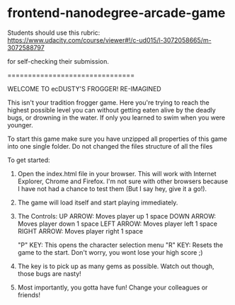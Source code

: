 frontend-nanodegree-arcade-game
===============================

Students should use this rubric: https://www.udacity.com/course/viewer#!/c-ud015/l-3072058665/m-3072588797

for self-checking their submission.

===============================

WELCOME TO ecDUSTY'S FROGGER!
            RE-IMAGINED
            
This isn't your tradition frogger game. Here you're trying to reach the highest possible level you can without getting eaten alive by the deadly bugs, or drowning in the water. If only you learned to swim when you were younger.

To start this game make sure you have unzipped all properties of this game into one single folder. Do not changed the files structure of all the files

To get started:

1) Open the index.html file in your browser. This will work with Internet Explorer, Chrome and Firefox. I'm not sure with other browsers because I have not had a chance to test them (But I say hey, give it a go!).

2) The game will load itself and start playing immediately.

3) The Controls:
    UP ARROW:    Moves player up 1 space
    DOWN ARROW:  Moves player down 1 space
    LEFT ARROW:  Moves player left 1 space
    RIGHT ARROW: Moves player right 1 space
    
    "P" KEY:     This opens the character selection menu
    "R" KEY:     Resets the game to the start. Don't worry, you wont lose your high score ;)
    
4) The key is to pick up as many gems as possible. Watch out though, those bugs are nasty!

5) Most importantly, you gotta have fun! Change your colleagues or friends!